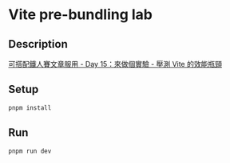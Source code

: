 # Vite pre-bundling lab

## Description

[可搭配鐵人賽文章服用 - Day 15：來做個實驗 - 壓測 Vite 的效能瓶頸](https://ithelp.ithome.com.tw/articles/10360554)

## Setup

```bash
pnpm install
```

## Run

```bash
pnpm run dev
```
